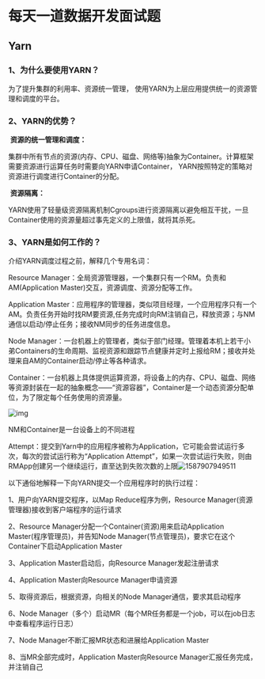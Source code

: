 # 	每天一道数据开发面试题

## Yarn

### 1、为什么要使用YARN？

为了提升集群的利用率、资源统一管理， 使用YARN为上层应用提供统一的资源管理和调度的平台。

### 2、YARN的优势？

​    **资源的统一管理和调度：**

   集群中所有节点的资源(内存、CPU、磁盘、网络等)抽象为Container。计算框架需要资源进行运算任务时需要向YARN申请Container， YARN按照特定的策略对资源进行调度进行Container的分配。

​    **资源隔离：**

   YARN使用了轻量级资源隔离机制Cgroups进行资源隔离以避免相互干扰，一旦Container使用的资源量超过事先定义的上限值，就将其杀死。

### 3、YARN是如何工作的？

介绍YARN调度过程之前，解释几个专用名词：

Resource Manager：全局资源管理器，一个集群只有一个RM。负责和AM(Application Master)交互，资源调度、资源分配等工作。

Application Master：应用程序的管理器，类似项目经理，一个应用程序只有一个AM。负责任务开始时找RM要资源,任务完成时向RM注销自己，释放资源；与NM通信以启动/停止任务；接收NM同步的任务进度信息。

Node Manager：一台机器上的管理者，类似于部门经理。管理着本机上若干小弟Containers的生命周期、监视资源和跟踪节点健康并定时上报给RM；接收并处理来自AM的Container启动/停止等各种请求。

Container：一台机器上具体提供运算资源，将设备上的内存、CPU、磁盘、网络等资源封装在一起的抽象概念——“资源容器”，Container是一个动态资源分配单位，为了限定每个任务使用的资源量。

![img](file:///C:/Users/10033/AppData/Local/Temp/msohtmlclip1/01/clip_image002.png)



NM和Container是一台设备上的不同进程

Attempt：提交到Yarn中的应用程序被称为Application，它可能会尝试运行多次，每次的尝试运行称为“Application Attempt”，如果一次尝试运行失败，则由RMApp创建另一个继续运行，直至达到失败次数的上限![1587907949511](C:\Users\10033\AppData\Roaming\Typora\typora-user-images\1587907949511.png)

以下通俗地解释一下向YARN提交一个应用程序时的执行过程：

1、用户向YARN提交程序，以Map Reduce程序为例，Resource Manager(资源管理器)接收到客户端程序的运行请求

2、Resource Manager分配一个Container(资源)用来启动Application Master(程序管理员)，并告知Node Manager(节点管理员)，要求它在这个Container下启动Application Master

3、Application Master启动后，向Resource Manager发起注册请求

4、Application Master向Resource Manager申请资源

5、取得资源后，根据资源，向相关的Node Manager通信，要求其启动程序

6、Node Manager（多个）启动MR（每个MR任务都是一个job，可以在job日志中查看程序运行日志）

7、Node Manager不断汇报MR状态和进展给Application Master

8、当MR全部完成时，Application Master向Resource Manager汇报任务完成，并注销自己